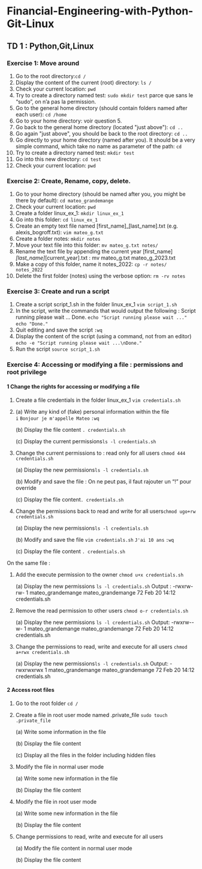 # Financial-Engineering-with-Python-Git-Linux

## TD 1 : Python,Git,Linux

### Exercise 1: Move around
1. Go to the root directory:```cd /```
2. Display the content of the current (root) directory: ```ls /```
3. Check your current location: ```pwd```
4. Try to create a directory named test: ```sudo mkdir test``` parce que sans le “sudo”, on n’a pas la permission.
5. Go to the general home directory (should contain folders named after each user): ```cd /home```
6. Go to your home directory: voir question 5.
7. Go back to the general home directory (located "just above"): ```cd ..```
8. Go again "just above", you should be back to the root directory: ```cd ..```
9. Go directly to your home directory (named after you). It should be a very simple command, which take no name as parameter of the path: ```cd```
10. Try to create a directory named test: ```mkdir test```
11. Go into this new directory: ```cd test```
12. Check your current location: ```pwd```

### Exercise 2: Create, Rename, copy, delete.
1. Go to your home directory (should be named after you, you might be there by default): ```cd mateo_grandemange```
2. Check your current location: ```pwd```
3. Create a folder linux_ex_1: ```mkdir linux_ex_1```
4. Go into this folder: ```cd linux_ex_1```
5. Create an empty text file named [first_name]_[last_name].txt (e.g. alexis_bogroff.txt): ```vim mateo_g.txt```
6. Create a folder notes: ```mkdir notes```
7. Move your text file into this folder: ```mv mateo_g.txt notes/```
8. Rename the text file by appending the current year [first_name]_[last_name]_[current_year].txt : mv mateo_g.txt mateo_g_2023.txt
9. Make a copy of this folder, name it notes_2022: ```cp -r notes/ notes_2022```
10. Delete the first folder (notes) using the verbose option: ```rm -rv notes```

### Exercise 3: Create and run a script
1. Create a script script_1.sh in the folder linux_ex_1 ```vim script_1.sh```
2. In the script, write the commands that would output the following :
Script running please wait ...
Done.
```echo "Script running please wait ..."```
```echo "Done."```
3. Quit editing and save the script ```:wq```
4. Display the content of the script (using a command, not from an editor) ```echo -e "Script running please wait ...\nDone."```
5. Run the script ```source script_1.sh```

### Exercise 4: Accessing or modifying a file : permissions and root privilege

#### 1 Change the rights for accessing or modifying a file
1. Create a file credentials in the folder linux_ex_1 ```vim credentials.sh```
2. 
    (a) Write any kind of (fake) personal information within the file       
    ```i```
    ```Bonjour je m'appelle Mateo```
    ```:wq```
    
    (b) Display the file content ```. credentials.sh```
    
    (c) Display the current permissions```ls -l credentials.sh ```
    
2. Change the current permissions to : read only for all users ```chmod 444 credentials.sh```

    (a) Display the new permissions```ls -l credentials.sh```
    
    (b) Modify and save the file : On ne peut pas, il faut rajouter un “!” pour override
    
    (c) Display the file content```. credentials.sh```
    
3. Change the permissions back to read and write for all users```chmod ugo+rw credentials.sh```

    (a) Display the new permissions```ls -l credentials.sh```
    
    (b) Modify and save the file
    ```vim credentials.sh```
    ```J'ai 10 ans```
    ```:wq```
    
    (c) Display the file content ```. credentials.sh```

On the same file :
1. Add the execute permission to the owner ```chmod u+x credentials.sh```

    (a) Display the new permissions ```ls -l credentials.sh```
    Output :
    -rwxrw-rw- 1 mateo_grandemange mateo_grandemange 72 Feb 20 14:12 credentials.sh
    
2. Remove the read permission to other users 
    ```chmod o-r credentials.sh```
    
    (a) Display the new permissions ```ls -l credentials.sh```
    Output:
    -rwxrw--w- 1 mateo_grandemange mateo_grandemange 72 Feb 20 14:12 credentials.sh

3. Change the permissions to read, write and execute for all users 
    ```chmod a+rwx credentials.sh```
    
    (a) Display the new permissions```ls -l credentials.sh```
    Output:
    -rwxrwxrwx 1 mateo_grandemange mateo_grandemange 72 Feb 20 14:12 credentials.sh
    
#### 2 Access root files
1. Go to the root folder ```cd /```

2. Create a file in root user mode named .private_file  ```sudo touch .private_file```

    (a) Write some information in the file

    (b) Display the file content

    (c) Display all the files in the folder including hidden files

3. Modify the file in normal user mode

    (a) Write some new information in the file

    (b) Display the file content

4. Modify the file in root user mode

    (a) Write some new information in the file

    (b) Display the file content

5. Change permissions to read, write and execute for all users

    (a) Modify the file content in normal user mode

    (b) Display the file content
 
